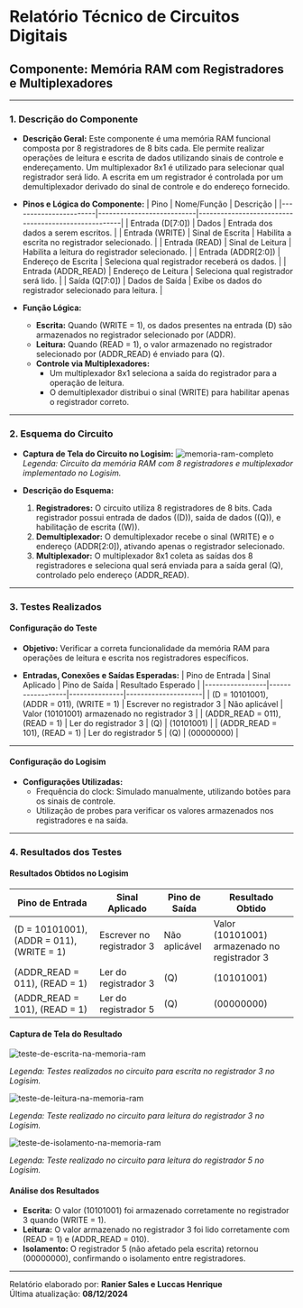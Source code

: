 # **Relatório Técnico de Circuitos Digitais**

## **Componente: Memória RAM com Registradores e Multiplexadores**

---

### **1. Descrição do Componente**

- **Descrição Geral:**
  Este componente é uma memória RAM funcional composta por 8 registradores de 8 bits cada. Ele permite realizar operações de leitura e escrita de dados utilizando sinais de controle e endereçamento. Um multiplexador 8x1 é utilizado para selecionar qual registrador será lido. A escrita em um registrador é controlada por um demultiplexador derivado do sinal de controle e do endereço fornecido.

- **Pinos e Lógica do Componente:**
  | Pino                  | Nome/Função               | Descrição                                             |
  |-----------------------|---------------------------|-----------------------------------------------------|
  | Entrada \(D[7:0]\)    | Dados                    | Entrada dos dados a serem escritos.                |
  | Entrada \(WRITE\)     | Sinal de Escrita         | Habilita a escrita no registrador selecionado.     |
  | Entrada \(READ\)      | Sinal de Leitura         | Habilita a leitura do registrador selecionado.     |
  | Entrada \(ADDR[2:0]\) | Endereço de Escrita      | Seleciona qual registrador receberá os dados.      |
  | Entrada \(ADDR\_READ\) | Endereço de Leitura     | Seleciona qual registrador será lido.              |
  | Saída \(Q[7:0]\)      | Dados de Saída           | Exibe os dados do registrador selecionado para leitura. |

- **Função Lógica:**
  - **Escrita:** Quando \(WRITE = 1\), os dados presentes na entrada \(D\) são armazenados no registrador selecionado por \(ADDR\).
  - **Leitura:** Quando \(READ = 1\), o valor armazenado no registrador selecionado por \(ADDR\_READ\) é enviado para \(Q\).
  - **Controle via Multiplexadores:**
    - Um multiplexador 8x1 seleciona a saída do registrador para a operação de leitura.
    - O demultiplexador distribui o sinal \(WRITE\) para habilitar apenas o registrador correto.

---

### **2. Esquema do Circuito**

- **Captura de Tela do Circuito no Logisim:**
  <img src="MemoriaRam.png" alt="memoria-ram-completo" />
  *Legenda: Circuito da memória RAM com 8 registradores e multiplexador implementado no Logisim.*

- **Descrição do Esquema:**
  1. **Registradores:** O circuito utiliza 8 registradores de 8 bits. Cada registrador possui entrada de dados (\(D\)), saída de dados (\(Q\)), e habilitação de escrita (\(W\)).
  2. **Demultiplexador:** O demultiplexador recebe o sinal \(WRITE\) e o endereço \(ADDR[2:0]\), ativando apenas o registrador selecionado.
  3. **Multiplexador:** O multiplexador 8x1 coleta as saídas dos 8 registradores e seleciona qual será enviada para a saída geral \(Q\), controlado pelo endereço \(ADDR\_READ\).

---

### **3. Testes Realizados**

#### **Configuração do Teste**

- **Objetivo:**
  Verificar a correta funcionalidade da memória RAM para operações de leitura e escrita nos registradores específicos.

- **Entradas, Conexões e Saídas Esperadas:**
  | Pino de Entrada | Sinal Aplicado   | Pino de Saída | Resultado Esperado |
  |-----------------|------------------|---------------|---------------------|
  | \(D = 10101001\), \(ADDR = 011\), \(WRITE = 1\) | Escrever no registrador 3 | Não aplicável | Valor \(10101001\) armazenado no registrador 3 |
  | \(ADDR\_READ = 011\), \(READ = 1\)             | Ler do registrador 3      | \(Q\)         | \(10101001\)                         |
  | \(ADDR\_READ = 101\), \(READ = 1\)             | Ler do registrador 5      | \(Q\)         | \(00000000\)                         |

---

#### **Configuração do Logisim**

- **Configurações Utilizadas:**
  - Frequência do clock: Simulado manualmente, utilizando botões para os sinais de controle.
  - Utilização de probes para verificar os valores armazenados nos registradores e na saída.

---

### **4. Resultados dos Testes**

#### **Resultados Obtidos no Logisim**
| Pino de Entrada | Sinal Aplicado   | Pino de Saída | Resultado Obtido |
|-----------------|------------------|---------------|------------------|
| \(D = 10101001\), \(ADDR = 011\), \(WRITE = 1\) | Escrever no registrador 3 | Não aplicável | Valor \(10101001\) armazenado no registrador 3 |
| \(ADDR\_READ = 011\), \(READ = 1\)             | Ler do registrador 3      | \(Q\)         | \(10101001\)                         |
| \(ADDR\_READ = 101\), \(READ = 1\)             | Ler do registrador 5     | \(Q\)         | \(00000000\)                         |

#### **Captura de Tela do Resultado**
<img src="TesteEscritaRam.png" alt="teste-de-escrita-na-memoria-ram" />

  *Legenda: Testes realizados no circuito para escrita no registrador 3 no Logisim.*

<img src="TesteLeituraRam.png" alt="teste-de-leitura-na-memoria-ram" />

  *Legenda: Teste realizado no circuito para leitura do registrador 3 no Logisim.*
  
<img src="TesteIsolamentoRam.png" alt="teste-de-isolamento-na-memoria-ram" />

  *Legenda: Teste realizado no circuito para leitura do registrador 5 no Logisim.*
#### **Análise dos Resultados**
- **Escrita:** O valor \(10101001\) foi armazenado corretamente no registrador 3 quando \(WRITE = 1\).
- **Leitura:** O valor armazenado no registrador 3 foi lido corretamente com \(READ = 1\) e \(ADDR\_READ = 010\).
- **Isolamento:** O registrador 5 (não afetado pela escrita) retornou \(00000000\), confirmando o isolamento entre registradores.

---

Relatório elaborado por: **Ranier Sales e Luccas Henrique**  
Última atualização: **08/12/2024**

